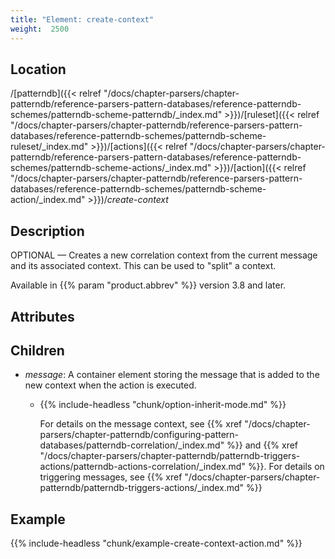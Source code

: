 ```yaml
---
title: "Element: create-context"
weight:  2500
---
```

<!-- DISCLAIMER: This file is based on the syslog-ng Open Source Edition documentation https://github.com/balabit/syslog-ng-ose-guides/commit/2f4a52ee61d1ea9ad27cb4f3168b95408fddfdf2 and is used under the terms of The syslog-ng Open Source Edition Documentation License. The file has been modified by Axoflow. -->


## Location

/[patterndb]({{< relref "/docs/chapter-parsers/chapter-patterndb/reference-parsers-pattern-databases/reference-patterndb-schemes/patterndb-scheme-patterndb/_index.md" >}})/[ruleset]({{< relref "/docs/chapter-parsers/chapter-patterndb/reference-parsers-pattern-databases/reference-patterndb-schemes/patterndb-scheme-ruleset/_index.md" >}})/[actions]({{< relref "/docs/chapter-parsers/chapter-patterndb/reference-parsers-pattern-databases/reference-patterndb-schemes/patterndb-scheme-actions/_index.md" >}})/[action]({{< relref "/docs/chapter-parsers/chapter-patterndb/reference-parsers-pattern-databases/reference-patterndb-schemes/patterndb-scheme-action/_index.md" >}})/*create-context*



## Description

OPTIONAL — Creates a new correlation context from the current message and its associated context. This can be used to "split" a context.

Available in {{% param "product.abbrev" %}} version 3.8 and later.



## Attributes



## Children

  - *message*: A container element storing the message that is added to the new context when the action is executed.
    
      - {{% include-headless "chunk/option-inherit-mode.md" %}}
        
        For details on the message context, see {{% xref "/docs/chapter-parsers/chapter-patterndb/configuring-pattern-databases/patterndb-correlation/_index.md" %}} and {{% xref "/docs/chapter-parsers/chapter-patterndb/patterndb-triggers-actions/patterndb-actions-correlation/_index.md" %}}. For details on triggering messages, see {{% xref "/docs/chapter-parsers/chapter-patterndb/patterndb-triggers-actions/_index.md" %}}


## Example

{{% include-headless "chunk/example-create-context-action.md" %}}



